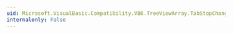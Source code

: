 ```yaml
---
uid: Microsoft.VisualBasic.Compatibility.VB6.TreeViewArray.TabStopChanged
internalonly: False
---
```


